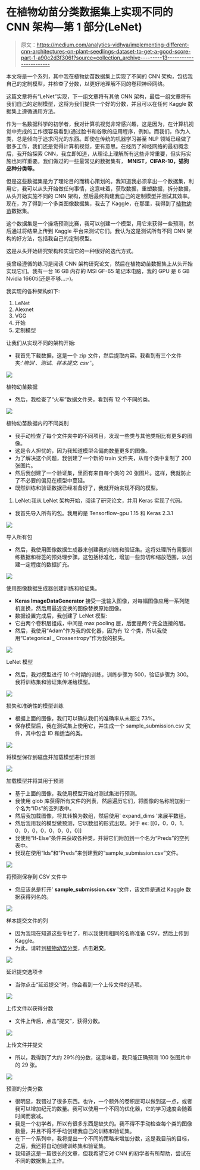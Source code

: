 # 在植物幼苗分类数据集上实现不同的 CNN 架构—第 1 部分(LeNet)

> 原文：<https://medium.com/analytics-vidhya/implementing-different-cnn-architectures-on-plant-seedlings-dataset-to-get-a-good-score-part-1-a90c2d3f306f?source=collection_archive---------13----------------------->

本文将是一个系列，其中我在植物幼苗数据集上实现了不同的 CNN 架构，包括我自己的定制模型，并检查了分数，以更好地理解不同的卷积神经网络。

这篇文章将有“LeNet”实现，下一组文章将有其他 CNN 架构，最后一组文章将有我们自己的定制模型，这将为我们提供一个好的分数，并且可以在任何 Kaggle 数据集上遵循通用方法。

作为一名数据科学的初学者，我对计算机视觉非常感兴趣，这是因为，在计算机视觉中完成的工作很容易看到(通过脸书和谷歌的应用程序，例如。而我们，作为人类，总是倾向于追求闪光的东西。即使在传统的机器学习甚至 NLP 领域已经做了很多工作，我们还是觉得计算机视觉，更有意思。在经历了神经网络的最初概念后，我开始探索 CNN，我立即知道，从理论上理解所有这些非常重要，但实际实施也同样重要。我们做过的一些最常见的数据集有， **MNIST，CIFAR-10，猫狗品种分类等。**

但是这些数据集是为了理论目的而精心策划的。我知道我必须拿出一个数据集，利用它，我可以从头开始做任何事情，这意味着，获取数据，重塑数据，拆分数据，从头开始实施不同的 CNN 架构，然后最终构建我自己的定制模型并测试其效率。现在，为了得到一个多类图像数据集，我去了 Kaggle，在那里，我得到了[植物幼苗](https://www.kaggle.com/c/plant-seedlings-classification/overview)数据集。

这个数据集是一个操场预测比赛，我可以创建一个模型，用它来获得一些预测，然后通过将结果上传到 Kaggle 平台来测试它们。我认为这是测试所有不同 CNN 架构的好方法，包括我自己的定制模型。

这是从头开始研究架构和实现它的一种很好的迭代方式。

我曾经遵循的练习是阅读 CNN 架构研究论文，然后在植物幼苗数据集上从头开始实现它们。我有一台 16 GB 内存的 MSI GF-65 笔记本电脑，我的 GPU 是 6 GB Nvidia 1660ti(还是不够…:-)。

我实现的各种架构如下:

1.  LeNet
2.  Alexnet
3.  VGG
4.  开始
5.  定制模型

让我们从实现不同的架构开始:

*   我首先下载数据，这是一个 zip 文件，然后提取内容。我看到有三个文件夹:'*培训*'、*测试*、*样本提交. csv* '。

![](img/22983769251917b4bc30bed313a39bb6.png)

植物幼苗数据

*   然后，我检查了“火车”数据文件夹，看到有 12 个不同的类。

![](img/58f1e91c4b12c12b68e8ec5bde407622.png)

植物幼苗数据内的不同类别

*   我手动检查了每个文件夹中的不同项目，发现一些类与其他类相比有更多的图像。
*   这是令人担忧的，因为我知道模型会偏向数量更多的图像。
*   为了解决这个问题，我创建了一个新的 train 文件夹，从每个类中复制了 200 张图片。
*   然后我创建了一个验证集，里面有来自每个类的 20 张图片。这样，我就防止了不必要的偏见在模型中蔓延。
*   既然训练和验证数据已经准备好了，我就开始实现不同的模型。

1.  LeNet:我从 LeNet 架构开始，阅读了研究论文，并用 Keras 实现了代码。

*   我首先导入所有的包。我用的是 Tensorflow-gpu 1.15 和 Keras 2.3.1

![](img/0c116e10bb66759c967b6d0b11aec0e3.png)

导入所有包

*   然后，我使用图像数据生成器来创建我的训练和验证集。这将处理所有需要训练数据和标签的预处理步骤。这包括标准化，增加一些剪切和缩放范围，以创建一定程度的数据扩充。

![](img/9250cac5eb69d5ac9324062542ddfeda.png)

使用图像数据生成器创建训练和验证集。

*   **Keras ImageDataGenerator** 接受一批输入图像，对每幅图像应用一系列随机变换，然后用最近变换的图像替换原始图像。
*   数据设置完成后，我创建了 LeNet 模型:
*   它由两个卷积层组成，中间是 max pooling 层，后面是两个完全连接的层。
*   然后，我使用“Adam”作为我的优化器，因为有 12 个类，所以我使用“Categorical _ Crossentropy”作为我的损失。

![](img/9adb7633d18f0c4e63af6dbaf2c41e1e.png)

LeNet 模型

*   然后，我对模型进行 10 个时期的训练，训练步骤为 500，验证步骤为 300。我将训练集和验证集传递给模型。

![](img/33df0ed7fd04baa400525cb83b4d4dcf.png)

损失和准确性的模型训练

*   根据上面的图像，我们可以确认我们的准确率从未超过 73%。
*   保存模型后，我在测试集上使用它，并生成一个 sample_submission.csv 文件，其中包含 ID 和适当的类。

![](img/c58c0a35eac0e5e34a0deeddcfe57555.png)

将模型保存到磁盘并加载模型进行预测

![](img/38a3638511fdf64d9f40c7b0df0bf5e5.png)

加载模型并将其用于预测

*   基于上面的图像，我使用模型开始对测试集进行预测。
*   我使用 glob 库获得所有文件的列表，然后遍历它们，将图像的名称附加到一个名为“IDs”的空列表中。
*   然后我加载图像，将其转换为数组，然后使用' expand_dims '来展平数组。
*   然后我用我的模型做预测，它以数组的形式出现。对于 ex: [[0，0，0，1，0，0，0，0，0，0，0，0]]
*   我使用“If-Else”条件来获取各种类，并将它们附加到一个名为“Preds”的空列表中。
*   我现在使用“Ids”和“Preds”来创建我的“sample_submission.csv”文件。

![](img/bd98c92d4dee54e9208207204c094d72.png)

将预测保存到 CSV 文件中

*   您应该总是打开' **sample_submission.csv** '文件，该文件是通过 Kaggle 数据获得列名的。

![](img/c1cf6d5f4b323a74a50656081d39a718.png)

样本提交文件的列

*   因为我现在知道这些专栏了，所以我使用相同的名称准备 CSV，然后上传到 Kaggle。
*   为此，请转到[植物幼苗分类](https://www.kaggle.com/c/plant-seedlings-classification/overview)，点击**迟交**。

![](img/1f5fc3defef5d0d451da078036bb55a5.png)

延迟提交选项卡

*   当你点击“延迟提交”时，你会看到一个上传文件的选项。

![](img/4dba00161a876602f0dbc86fede0ebf0.png)

上传文件以获得分数

*   文件上传后，点击“提交”，获得分数。

![](img/2a2e62d80b5c912de798c611e6276e2e.png)

上传文件并提交

*   所以，我得到了大约 29%的分数，这意味着，我只能正确预测 100 张图片中的 29 张。

![](img/7788189f9180201daf36a1a3ceeb64d8.png)

预测的分类分数

*   很明显，我错过了很多东西。也许，一个额外的卷积层可以做到这一点，或者我可以增加纪元的数量。我可以使用一个不同的优化器，它的学习速度会随着时间而衰减。
*   我是一个初学者，所以有很多东西是缺失的。我不得不手动检查每个类的图像数量，并且不得不手动创建我自己的训练和验证集。
*   在下一个系列中，我将提出一个不同的策略来增加分数，这是我目前的目标，之后，我还将自动创建训练集和验证集。
*   我知道这是一篇很长的文章，但我希望它对 CNN 的初学者有所帮助，尝试在不同的数据集上工作。